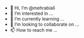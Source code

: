 - 👋 Hi, I’m @mehrabiali
- 👀 I’m interested in ...
- 🌱 I’m currently learning ...
- 💞️ I’m looking to collaborate on ...
- 📫 How to reach me ...

<!---
mehrabiali/mehrabiali is a ✨ special ✨ repository because its `README.md` (this file) appears on your GitHub profile.
You can click the Preview link to take a look at your changes.
--->
